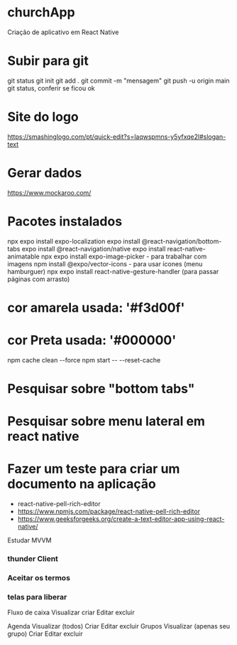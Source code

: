 # churchApp
Criação de aplicativo em React Native


# Subir para git
git status
git init
git add .
git commit -m "mensagem"
git push -u origin main
git status, conferir se ficou ok


# Site do logo
 https://smashinglogo.com/pt/quick-edit?s=laqwspmns-y5yfxqe2l#slogan-text


# Gerar dados
 https://www.mockaroo.com/

# Pacotes instalados
 npx expo install expo-localization
 expo install @react-navigation/bottom-tabs
 expo install @react-navigation/native
 expo install react-native-animatable
 npx expo install expo-image-picker - para trabalhar com imagens
 npm install @expo/vector-icons - para usar ícones (menu hamburguer)
 npx expo install react-native-gesture-handler (para passar páginas com arrasto)


# cor amarela usada: '#f3d00f'
# cor Preta usada: '#000000'
    
npm cache clean --force
npm start -- --reset-cache

# Pesquisar sobre "bottom tabs"
# Pesquisar sobre menu lateral em react native
# Fazer um teste para criar um documento na aplicação
 - react-native-pell-rich-editor
 - https://www.npmjs.com/package/react-native-pell-rich-editor
 - https://www.geeksforgeeks.org/create-a-text-editor-app-using-react-native/

Estudar  MVVM


 ### thunder Client

 ### Aceitar os termos 


### telas para liberar

Fluxo de caixa
    Visualizar
    criar
    Editar
    excluir

Agenda
    Visualizar (todos)
    Criar
    Editar
    excluir
Grupos
    Visualizar (apenas seu grupo)
    Criar
    Editar
    excluir   

